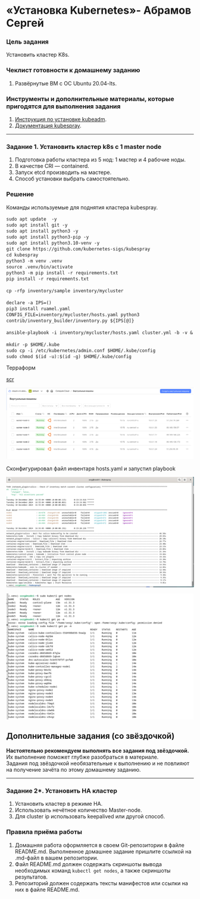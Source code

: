 # «Установка Kubernetes»- Абрамов Сергей

### Цель задания

Установить кластер K8s.

### Чеклист готовности к домашнему заданию

1. Развёрнутые ВМ с ОС Ubuntu 20.04-lts.


### Инструменты и дополнительные материалы, которые пригодятся для выполнения задания

1. [Инструкция по установке kubeadm](https://kubernetes.io/docs/setup/production-environment/tools/kubeadm/create-cluster-kubeadm/).
2. [Документация kubespray](https://kubespray.io/).

-----

### Задание 1. Установить кластер k8s с 1 master node

1. Подготовка работы кластера из 5 нод: 1 мастер и 4 рабочие ноды.
2. В качестве CRI — containerd.
3. Запуск etcd производить на мастере.
4. Способ установки выбрать самостоятельно.

### Решение

Команды используемые для поднятия кластера kubespray.

```
sudo apt update  -y
sudo apt install git -y
sudo apt install python3 -y
sudo apt install python3-pip -y
sudo apt install python3.10-venv -y
git clone https://github.com/kubernetes-sigs/kubespray
cd kubespray
python3 -m venv .venv
source .venv/bin/activate
python3 -m pip install -r requirements.txt
pip install -r requirements.txt

cp -rfp inventory/sample inventory/mycluster

declare -a IPS=()
pip3 install ruamel.yaml
CONFIG_FILE=inventory/mycluster/hosts.yaml python3 contrib/inventory_builder/inventory.py ${IPS[@]}

ansible-playbook -i inventory/mycluster/hosts.yaml cluster.yml -b -v &

mkdir -p $HOME/.kube
sudo cp -i /etc/kubernetes/admin.conf $HOME/.kube/config
sudo chmod $(id -u):$(id -g) $HOME/.kube/config

```
Терраформ

[scr](https://github.com/smabramov/K8s-12/tree/7c19bf8eac8c5a6c852c9e4a138fe98394d64a05/scr)

![terrafom](https://github.com/smabramov/K8s-12/blob/7c19bf8eac8c5a6c852c9e4a138fe98394d64a05/png/terraform.png)

Сконфигурировал файл инвентаря hosts.yaml и запустил playbook

![kubespray](https://github.com/smabramov/K8s-12/blob/7c19bf8eac8c5a6c852c9e4a138fe98394d64a05/png/kubespray.png)

![nodes](https://github.com/smabramov/K8s-12/blob/7c19bf8eac8c5a6c852c9e4a138fe98394d64a05/png/nodes.png)


## Дополнительные задания (со звёздочкой)

**Настоятельно рекомендуем выполнять все задания под звёздочкой.** Их выполнение поможет глубже разобраться в материале.   
Задания под звёздочкой необязательные к выполнению и не повлияют на получение зачёта по этому домашнему заданию. 

------
### Задание 2*. Установить HA кластер

1. Установить кластер в режиме HA.
2. Использовать нечётное количество Master-node.
3. Для cluster ip использовать keepalived или другой способ.

### Правила приёма работы

1. Домашняя работа оформляется в своем Git-репозитории в файле README.md. Выполненное домашнее задание пришлите ссылкой на .md-файл в вашем репозитории.
2. Файл README.md должен содержать скриншоты вывода необходимых команд `kubectl get nodes`, а также скриншоты результатов.
3. Репозиторий должен содержать тексты манифестов или ссылки на них в файле README.md.
